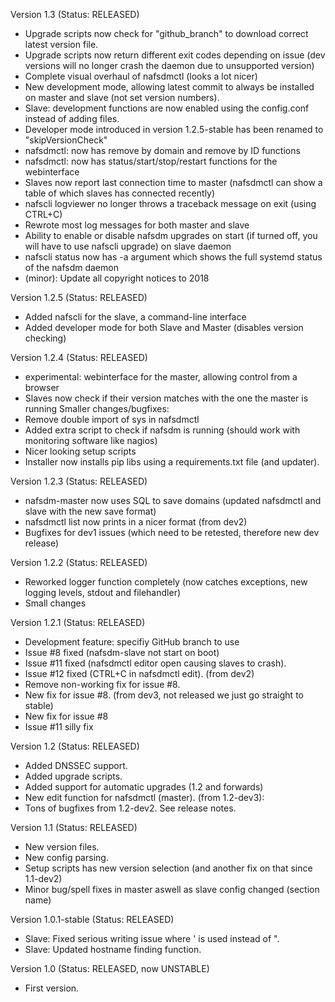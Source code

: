 Version 1.3 (Status: RELEASED)
* Upgrade scripts now check for "github_branch" to download correct latest version file.
* Upgrade scripts now return different exit codes depending on issue (dev versions will no longer crash the daemon due to unsupported version)
* Complete visual overhaul of nafsdmctl (looks a lot nicer)
* New development mode, allowing latest commit to always be installed on master and slave (not set version numbers).
* Slave: development functions are now enabled using the config.conf instead of adding files.
* Developer mode introduced in version 1.2.5-stable has been renamed to "skipVersionCheck"
* nafsdmctl: now has remove by domain and remove by ID functions
* nafsdmctl: now has status/start/stop/restart functions for the webinterface
* Slaves now report last connection time to master (nafsdmctl can show a table of which slaves has connected recently)
* nafscli logviewer no longer throws a traceback message on exit (using CTRL+C)
* Rewrote most log messages for both master and slave
* Ability to enable or disable nafsdm upgrades on start (if turned off, you will have to use nafscli upgrade) on slave daemon
* nafscli status now has -a argument which shows the full systemd status of the nafsdm daemon
* (minor): Update all copyright notices to 2018

Version 1.2.5 (Status: RELEASED)
* Added nafscli for the slave, a command-line interface
* Added developer mode for both Slave and Master (disables version checking)

Version 1.2.4 (Status: RELEASED)
* experimental: webinterface for the master, allowing control from a browser
* Slaves now check if their version matches with the one the master is running
Smaller changes/bugfixes:
* Remove double import of sys in nafsdmctl
* Added extra script to check if nafsdm is running (should work with monitoring software like nagios)
* Nicer looking setup scripts
* Installer now installs pip libs using a requirements.txt file (and updater).

Version 1.2.3 (Status: RELEASED)
* nafsdm-master now uses SQL to save domains (updated nafsdmctl and slave with the new save format)
* nafsdmctl list now prints in a nicer format
(from dev2)
* Bugfixes for dev1 issues (which need to be retested, therefore new dev release)

Version 1.2.2 (Status: RELEASED)
* Reworked logger function completely (now catches exceptions, new logging levels, stdout and filehandler)
* Small changes

Version 1.2.1 (Status: RELEASED)
* Development feature: specifiy GitHub branch to use
* Issue #8 fixed (nafsdm-slave not start on boot)
* Issue #11 fixed (nafsdmctl editor open causing slaves to crash).
* Issue #12 fixed (CTRL+C in nafsdmctl edit).
(from dev2)
* Remove non-working fix for issue #8.
* New fix for issue #8.
(from dev3, not released we just go straight to stable)
* New fix for issue #8
* Issue #11 silly fix

Version 1.2 (Status: RELEASED)
* Added DNSSEC support.
* Added upgrade scripts.
* Added support for automatic upgrades (1.2 and forwards)
* New edit function for nafsdmctl (master).
(from 1.2-dev3):
* Tons of bugfixes from 1.2-dev2. See release notes.

Version 1.1 (Status: RELEASED)
* New version files.
* New config parsing.
* Setup scripts has new version selection (and another fix on that since 1.1-dev2)
* Minor bug/spell fixes in master aswell as slave config changed (section name)

Version 1.0.1-stable (Status: RELEASED)
* Slave: Fixed serious writing issue where ' is used instead of ".
* Slave: Updated hostname finding function.

Version 1.0 (Status: RELEASED, now UNSTABLE)
* First version.
